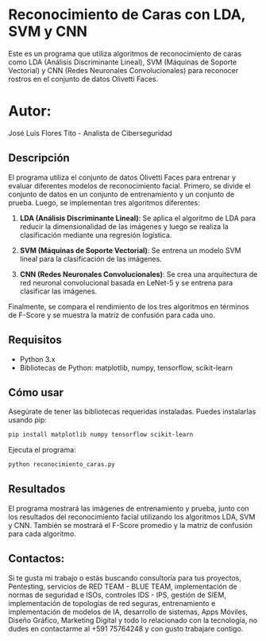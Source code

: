 # Reconocimiento de Caras con LDA, SVM y CNN
Este es un programa que utiliza algoritmos de reconocimiento de caras como LDA (Análisis Discriminante Lineal), SVM (Máquinas de Soporte Vectorial) y CNN (Redes Neuronales Convolucionales) para reconocer rostros en el conjunto de datos Olivetti Faces.

# Autor:
José Luis Flores Tito - Analista de Ciberseguridad

## Descripción
El programa utiliza el conjunto de datos Olivetti Faces para entrenar y evaluar diferentes modelos de reconocimiento facial. Primero, se divide el conjunto de datos en un conjunto de entrenamiento y un conjunto de prueba. Luego, se implementan tres algoritmos diferentes:

1. **LDA (Análisis Discriminante Lineal)**: Se aplica el algoritmo de LDA para reducir la dimensionalidad de las imágenes y luego se realiza la clasificación mediante una regresión logística.

2. **SVM (Máquinas de Soporte Vectorial)**: Se entrena un modelo SVM lineal para la clasificación de las imágenes.

3. **CNN (Redes Neuronales Convolucionales)**: Se crea una arquitectura de red neuronal convolucional basada en LeNet-5 y se entrena para clasificar las imágenes.

Finalmente, se compara el rendimiento de los tres algoritmos en términos de F-Score y se muestra la matriz de confusión para cada uno.

## Requisitos
- Python 3.x
- Bibliotecas de Python: matplotlib, numpy, tensorflow, scikit-learn

## Cómo usar
Asegúrate de tener las bibliotecas requeridas instaladas. Puedes instalarlas usando pip:

```bash
pip install matplotlib numpy tensorflow scikit-learn
```
Ejecuta el programa:
```bash
python reconocimiento_caras.py
```
## Resultados
El programa mostrará las imágenes de entrenamiento y prueba, junto con los resultados del reconocimiento facial utilizando los algoritmos LDA, SVM y CNN. También se mostrará el F-Score promedio y la matriz de confusión para cada algoritmo.

## Contactos:
Si te gusta mi trabajo o estás buscando consultoría para tus proyectos, Pentesting, servicios de RED TEAM - BLUE TEAM, implementación de normas de seguridad e ISOs, controles IDS - IPS, gestión de SIEM, implementación de topologías de red seguras, entrenamiento e implementación de modelos de IA, desarrollo de sistemas, Apps Móviles, Diseño Gráfico, Marketing Digital y todo lo relacionado con la tecnología, no dudes en contactarme al +591 75764248 y con gusto trabajare contigo.
